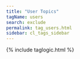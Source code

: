 ```yaml
---
title: "User Topics"
tagName: users
search: exclude
permalink: tag_users.html
sidebar: cl_tags_sidebar
---
```

{% include taglogic.html %}
